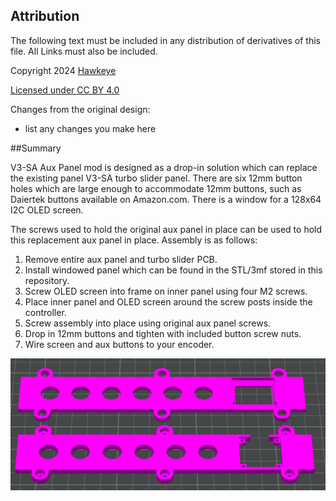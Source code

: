 ## Attribution

The following text must be included in any distribution of derivatives of this file. All Links must also be included.

Copyright 2024 [Hawkeye](https://github.com/CapnHawke)

[Licensed under CC BY 4.0](https://creativecommons.org/licenses/by/4.0/)

Changes from the original design:
 - list any changes you make here

##Summary

V3-SA Aux Panel mod is designed as a drop-in solution which can replace the existing panel V3-SA turbo slider panel. There are six 12mm button holes which are large enough to accommodate 12mm buttons, such as Daiertek buttons available on Amazon.com. There is a window for a 128x64 I2C OLED screen. 

The screws used to hold the original aux panel in place can be used to hold this replacement aux panel in place. Assembly is as follows: 
1. Remove entire aux panel and turbo slider PCB.
2. Install windowed panel which can be found in the STL/3mf stored in this repository.
3. Screw OLED screen into frame on inner panel using four M2 screws.
4. Place inner panel and OLED screen around the screw posts inside the controller.
5. Screw assembly into place using original aux panel screws.
6. Drop in 12mm buttons and tighten with included button screw nuts.
7. Wire screen and aux buttons to your encoder.

![HORI V3-SA/VX-SA Aux Panel](https://github.com/CapnHawke/Arcade-Addons/blob/main/Arcade%20Stick%20Aux%20Panel%20Mods/Images/V3-SA%20aux%20panel.png)
